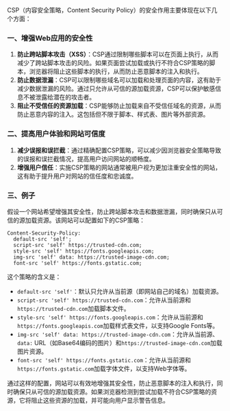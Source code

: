 CSP（内容安全策略，Content Security Policy）的安全作用主要体现在以下几个方面：

### 一、增强Web应用的安全性

1. **防止跨站脚本攻击（XSS）**：CSP通过限制哪些脚本可以在页面上执行，从而减少了跨站脚本攻击的风险。如果页面尝试加载或执行不符合CSP策略的脚本，浏览器将阻止这些脚本的执行，从而防止恶意脚本的注入和执行。
2. **防止数据泄漏**：CSP可以限制哪些域名可以加载和处理页面的内容，这有助于减少数据泄漏的风险。通过只允许从可信的源加载资源，CSP可以保护敏感信息不被泄露给潜在的攻击者。
3. **阻止不受信任的资源加载**：CSP能够防止加载来自不受信任域名的资源，从而防止恶意内容的注入。这包括但不限于脚本、样式表、图片等外部资源。

### 二、提高用户体验和网站可信度

1. **减少误报和误拦截**：通过精确配置CSP策略，可以减少因浏览器安全策略导致的误报和误拦截情况，提高用户访问网站的顺畅度。
2. **增强用户信任**：实施CSP策略的网站通常被用户视为更加注重安全性的网站，这有助于提升用户对网站的信任度和忠诚度。

### 三、例子

假设一个网站希望增强其安全性，防止跨站脚本攻击和数据泄漏，同时确保只从可信的源加载资源。该网站可以配置如下的CSP策略：

```http
Content-Security-Policy: 
  default-src 'self'; 
  script-src 'self' https://trusted-cdn.com; 
  style-src 'self' https://fonts.googleapis.com; 
  img-src 'self' data: https://trusted-image-cdn.com; 
  font-src 'self' https://fonts.gstatic.com;
```

这个策略的含义是：

- `default-src 'self'`：默认只允许从当前源（即网站自己的域名）加载资源。
- `script-src 'self' https://trusted-cdn.com`：允许从当前源和`https://trusted-cdn.com`加载脚本文件。
- `style-src 'self' https://fonts.googleapis.com`：允许从当前源和`https://fonts.googleapis.com`加载样式表文件，以支持Google Fonts等。
- `img-src 'self' data: https://trusted-image-cdn.com`：允许从当前源、`data:` URL（如Base64编码的图片）和`https://trusted-image-cdn.com`加载图片资源。
- `font-src 'self' https://fonts.gstatic.com`：允许从当前源和`https://fonts.gstatic.com`加载字体文件，以支持Web字体等。

通过这样的配置，网站可以有效地增强其安全性，防止恶意脚本的注入和执行，同时确保只从可信的源加载资源。如果浏览器检测到尝试加载不符合CSP策略的资源，它将阻止这些资源的加载，并可能向用户显示警告信息。
